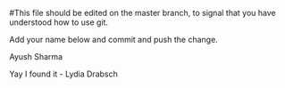#This file should be edited on the master branch, to signal that you have understood how to use git.

Add your name below and commit and push the change.

Ayush Sharma

Yay I found it - Lydia Drabsch
